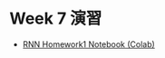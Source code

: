   # Week 7 演習

  - [RNN Homework1 Notebook (Colab)](https://colab.research.google.com/drive/1eMZPXyeZV-e0fHvYm5S1nvfkM2oK_JhT?usp=sharing)
